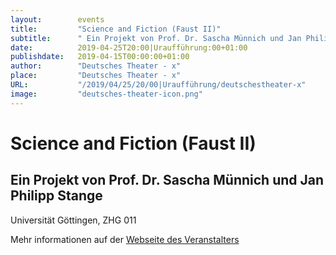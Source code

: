```yaml
---
layout:        events
title:         "Science and Fiction (Faust II)"
subtitle:      " Ein Projekt von Prof. Dr. Sascha Münnich und Jan Philipp Stange"
date:          2019-04-25T20:00|Uraufführung:00+01:00
publishdate:   2019-04-15T00:00:00+01:00
author:        "Deutsches Theater - x"
place:         "Deutsches Theater - x"
URL:           "/2019/04/25/20/00|Uraufführung/deutschestheater-x"
image:         "deutsches-theater-icon.png"
---
```


Science and Fiction (Faust II)
===========

 Ein Projekt von Prof. Dr. Sascha Münnich und Jan Philipp Stange
-----------

 Universität Göttingen, ZHG 011

Mehr informationen auf der [Webseite des Veranstalters](https://www.dt-goettingen.de/stueck/science-and-fiction/)
